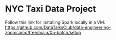 # NYC Taxi Data Project

Follow this link for installing Spark locally in a VM: https://github.com/DataTalksClub/data-engineering-zoomcamp/tree/main/05-batch/setup
